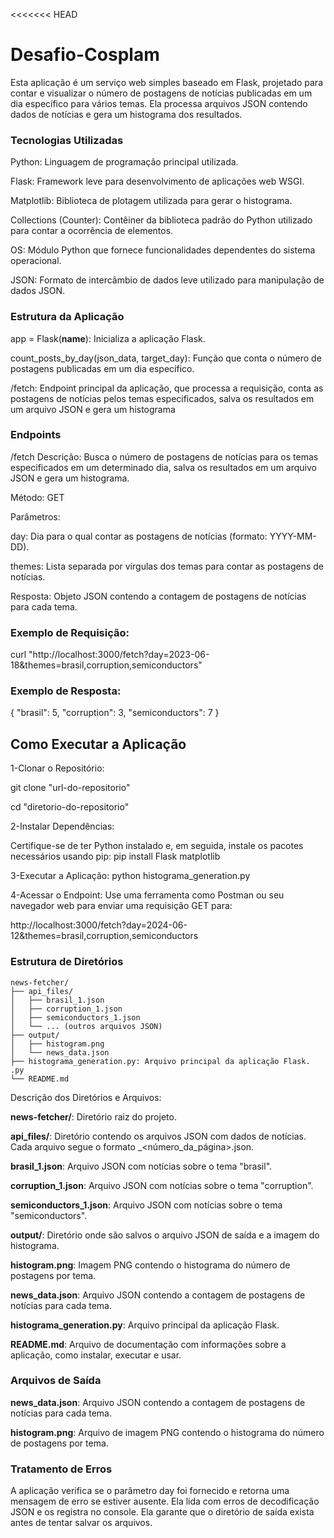 <<<<<<< HEAD
# Desafio-Cosplam


Esta aplicação é um serviço web simples baseado em Flask, projetado para contar e visualizar o número de postagens de notícias publicadas em um dia específico para vários temas. Ela processa arquivos JSON contendo dados de notícias e gera um histograma dos resultados.


### Tecnologias Utilizadas


Python: Linguagem de programação principal utilizada.

Flask: Framework leve para desenvolvimento de aplicações web WSGI.

Matplotlib: Biblioteca de plotagem utilizada para gerar o histograma.

Collections (Counter): Contêiner da biblioteca padrão do Python utilizado para contar a ocorrência de elementos.

OS: Módulo Python que fornece funcionalidades dependentes do sistema operacional.

JSON: Formato de intercâmbio de dados leve utilizado para manipulação de dados JSON.


### Estrutura da Aplicação


app = Flask(__name__): Inicializa a aplicação Flask.

count_posts_by_day(json_data, target_day): Função que conta o número de postagens publicadas em um dia específico.

/fetch: Endpoint principal da aplicação, que processa a requisição, conta as postagens de notícias pelos temas especificados, salva os resultados em um arquivo JSON e gera um histograma


### Endpoints


/fetch
Descrição: Busca o número de postagens de notícias para os temas especificados em um determinado dia, salva os resultados em um arquivo JSON e gera um histograma.

Método: GET

Parâmetros:

day: Dia para o qual contar as postagens de notícias (formato: YYYY-MM-DD).

themes: Lista separada por vírgulas dos temas para contar as postagens de notícias.

Resposta: Objeto JSON contendo a contagem de postagens de notícias para cada tema.


### Exemplo de Requisição:


curl "http://localhost:3000/fetch?day=2023-06-18&themes=brasil,corruption,semiconductors"


### Exemplo de Resposta:


{
    "brasil": 5,
    "corruption": 3,
    "semiconductors": 7
}


## Como Executar a Aplicação


1-Clonar o Repositório:

git clone "url-do-repositorio"

cd "diretorio-do-repositorio"

2-Instalar Dependências: 

Certifique-se de ter Python instalado e, em seguida, instale os pacotes necessários usando pip:
pip install Flask matplotlib

3-Executar a Aplicação:
python histograma_generation.py

4-Acessar o Endpoint: Use uma ferramenta como Postman ou seu navegador web para enviar uma requisição GET para:

http://localhost:3000/fetch?day=2024-06-12&themes=brasil,corruption,semiconductors


### Estrutura de Diretórios





```plaintext
news-fetcher/
├── api_files/
│   ├── brasil_1.json
│   ├── corruption_1.json
│   ├── semiconductors_1.json
│   └── ... (outros arquivos JSON)
├── output/
│   ├── histogram.png
│   └── news_data.json
├── histograma_generation.py: Arquivo principal da aplicação Flask.
.py
└── README.md
```









Descrição dos Diretórios e Arquivos:

**news-fetcher/**: Diretório raiz do projeto.

**api_files/**: Diretório contendo os arquivos JSON com dados de notícias. Cada arquivo segue o formato <tema>_<número_da_página>.json.

**brasil_1.json**: Arquivo JSON com notícias sobre o tema "brasil".

**corruption_1.json**: Arquivo JSON com notícias sobre o tema "corruption".

**semiconductors_1.json**: Arquivo JSON com notícias sobre o tema "semiconductors".

**output/**: Diretório onde são salvos o arquivo JSON de saída e a imagem do histograma.

**histogram.png**: Imagem PNG contendo o histograma do número de postagens por tema.

**news_data.json**: Arquivo JSON contendo a contagem de postagens de notícias para cada tema.

**histograma_generation.py**: Arquivo principal da aplicação Flask.

**README.md**: Arquivo de documentação com informações sobre a aplicação, como instalar, executar e usar.


### Arquivos de Saída


**news_data.json**: Arquivo JSON contendo a contagem de postagens de notícias para cada tema.

**histogram.png**: Arquivo de imagem PNG contendo o histograma do número de postagens por tema.


### Tratamento de Erros


A aplicação verifica se o parâmetro day foi fornecido e retorna uma mensagem de erro se estiver ausente.
Ela lida com erros de decodificação JSON e os registra no console.
Ela garante que o diretório de saída exista antes de tentar salvar os arquivos.


